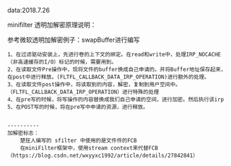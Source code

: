 ﻿

data:2018.7.26

minifilter 透明加解密原理说明：

参考微软透明加解密例子：swapBuffer进行编写
	
	1、在过滤驱动安装上，先进行卷的上下文的绑定。在read和write中，处理IRP_NOCACHE（非高速缓存的I/O）标记的时候，需要用到。
	2、在读取文件Pre操作中，现将文件的buffer换成自己申请的。并将Buffer地址保存起来，在post中进行释放。(FLTFL_CALLBACK_DATA_IRP_OPERATION)进行额外的处理。
	3、在读取文件post操作中，将读取到的内容，解密，复制到用户空间中。（FLTFL_CALLBACK_DATA_IRP_OPERATION）进行特殊的处理
	4、在pre写的时候，将写操作的内容替换成我们自己申请的空间，进行加密。然后执行该irp
	5、在POST写的时候，将在pre写中申请的资源，进行释放。
	
	
	----------
	加解密标志：
		楚狂人编写的 sfilter 中使用的是文件件的FCB
		在miniFilter框架中，使用stream context来代替FCB（https://blog.csdn.net/wxyyxc1992/article/details/27842841）
	
	